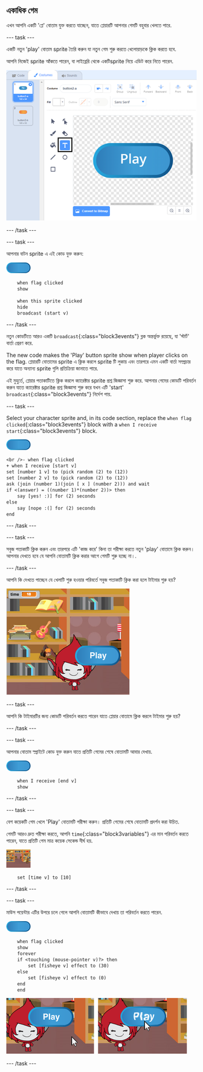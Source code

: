 ## একাধিক গেম

এখন আপনি একটি 'প্লে' বোতাম যুক্ত করতে যাচ্ছেন, যাতে প্লেয়ারটি আপনার গেমটি বহুবার খেলতে পারে.

\--- task \---

একটি নতুন 'play' বোতাম sprite তৈরি করুন যা নতুন গেম শুরু করতে খেলোয়াড়কে ক্লিক করতে হবে.

আপনি নিজেই sprite আঁকতে পারেন, বা লাইব্রেরি থেকে একটিsprite নিয়ে এডিট করে নিতে পারেন.

![Picture of the play button](images/brain-play.png)

\--- /task \---

\--- task \---

আপনার বাটন sprite এ এই কোড যুক্ত করুন:

![Button sprite](images/button-sprite.png)

```blocks3
    when flag clicked
    show

    when this sprite clicked
    hide
    broadcast (start v)
```

\--- /task \---

নতুন কোডটিতে আরও একটি `broadcast`{:class="block3events"} ব্লক অন্তর্ভুক্ত রয়েছে, যা 'স্টার্ট' বার্তা প্রেরণ করে.

The new code makes the 'Play' button sprite show when player clicks on the flag. প্লেয়ারটি বোতামের sprite এ ক্লিক করলে sprite টি লুকায় এবং তারপরে এমন একটি বার্তা সম্প্রচার করে যাতে অন্যান্য sprite গুলি প্রতিক্রিয়া জানাতে পারে.

এই মুহুর্তে, প্লেয়ার পতাকাটিতে ক্লিক করলে ক্যারেক্টার sprite প্রশ্ন জিজ্ঞাসা শুরু করে. আপনার গেমের কোডটি পরিবর্তন করুন যাতে ক্যারেক্টার sprite প্রশ্ন জিজ্ঞাসা শুরু করে যখন এটি 'start' `broadcast`{:class="block3events"} নির্দেশ পায়.

\--- task \---

Select your character sprite and, in its code section, replace the `when flag clicked`{:class="block3events"} block with a `when I receive start`{:class="block3events"} block.

![Character sprite](images/giga-sprite.png)

```blocks3
<br />- when flag clicked
+ when I receive [start v]
set [number 1 v] to (pick random (2) to (12))
set [number 2 v] to (pick random (2) to (12))
ask (join (number 1)(join [ x ] (number 2))) and wait
if <(answer) = ((number 1)*(number 2))> then
    say [yes! :)] for (2) seconds
else
    say [nope :(] for (2) seconds
end
```

\--- /task \---

\--- task \---

সবুজ পতাকাটি ক্লিক করুন এবং তারপরে এটি 'কাজ করে' কিনা তা পরীক্ষা করতে নতুন 'play' বোতামে ক্লিক করুন। আপনার দেখতে হবে যে আপনি বোতামটি ক্লিক করার আগে গেমটি শুরু হচ্ছে না।.

\--- /task \---

আপনি কি দেখতে পাচ্ছেন যে খেলাটি শুরু হওয়ার পরিবর্তে সবুজ পতাকাটি ক্লিক করা হলে টাইমার শুরু হয়?

![Timer has started](images/brain-timer-bug.png)

\--- task \---

আপনি কি টাইমারটির জন্য কোডটি পরিবর্তন করতে পারেন যাতে প্লেয়ার বোতামে ক্লিক করলে টাইমার শুরু হয়?

\--- /task \---

\--- task \---

আপনার বোতাম স্প্রাইটে কোড যুক্ত করুন যাতে প্রতিটি গেমের শেষে বোতামটি আবার দেখায়.

![Button sprite](images/button-sprite.png)

```blocks3
    when I receive [end v]
    show
```

\--- /task \---

\--- task \---

বেশ কয়েকটি গেম খেলে 'Play' বোতামটি পরীক্ষা করুন। প্রতিটি গেমের শেষে বোতামটি প্রদর্শন করা উচিত.

গেমটি আরও দ্রুত পরীক্ষা করতে, আপনি `time`{:class="block3variables"} এর মান পরিবর্তন করতে পারেন, যাতে প্রতিটি গেম মাত্র কয়েক সেকেন্ড দীর্ঘ হয়.

![Stage](images/stage-sprite.png)

```blocks3
    set [time v] to [10]
```

\--- /task \---

\--- task \---

মাউস পয়েন্টার এটির উপরে চলে গেলে আপনি বোতামটি কীভাবে দেখায় তা পরিবর্তন করতে পারেন.

![Button](images/button-sprite.png)

```blocks3
    when flag clicked
    show
    forever
    if <touching (mouse-pointer v)?> then
        set [fisheye v] effect to (30)
    else
        set [fisheye v] effect to (0)
    end
    end
```

![screenshot](images/brain-fisheye.png)

\--- /task \---